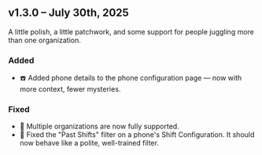 ## v1.3.0 – July 30th, 2025

A little polish, a little patchwork, and some support for people juggling more than one organization.

### Added

- ☎️ Added phone details to the phone configuration page — now with more context, fewer mysteries.

### Fixed

- 🧩 Multiple organizations are now fully supported.
- 🧹 Fixed the "Past Shifts" filter on a phone's Shift Configuration. It should now behave like a polite, well-trained filter.
